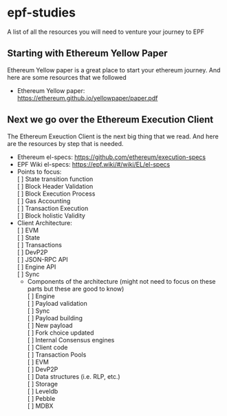 # epf-studies
A list of all the resources you will need to venture your journey to EPF

## Starting with Ethereum Yellow Paper
Ethereum Yellow paper is a great place to start your ethereum journey. And here are some resources that we followed

 - Ethereum Yellow paper: https://ethereum.github.io/yellowpaper/paper.pdf

## Next we go over the Ethereum Execution Client
The Ethereum Exeuction Client is the next big thing that we read. And here are the resources by step that is needed.

  - Ethereum el-specs: https://github.com/ethereum/execution-specs
  - EPF Wiki el-specs: https://epf.wiki/#/wiki/EL/el-specs
  - Points to focus:   
    [ ] State transition function   
    [ ] Block Header Validation   
    [ ] Block Execution Process   
    [ ] Gas Accounting   
    [ ] Transaction Execution   
    [ ] Block holistic Validity   
  - Client Architecture:   
    [ ] EVM   
    [ ] State   
    [ ] Transactions   
    [ ] DevP2P   
    [ ] JSON-RPC API   
    [ ] Engine API   
    [ ] Sync   
    - Components of the architecture (might not need to focus on these parts but these are good to know)   
      [ ] Engine   
      [ ] Payload validation   
      [ ] Sync   
      [ ] Payload building   
      [ ] New payload   
      [ ] Fork choice updated   
      [ ] Internal Consensus engines   
      [ ] Client code   
      [ ] Transaction Pools   
      [ ] EVM   
      [ ] DevP2P   
      [ ] Data structures (i.e. RLP, etc.)   
      [ ] Storage   
      [ ] Leveldb   
      [ ] Pebble   
      [ ] MDBX   


